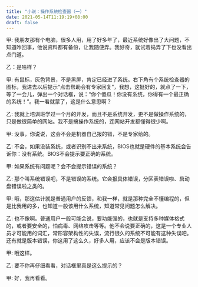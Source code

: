 ```yaml
---
title: "小说：操作系统检查器（一）"
date: 2021-05-14T11:19:19+08:00
draft: false
---
```

甲: 我朋友那有个电脑，很多人用，用了好多年了，最近系统好像出了大问题，不知道咋回事，他说资料都有备份，让我随便弄。我好奇，就试着捣弄了下也没看出点门道。

乙：是啥样？

甲: 有鼠标，灰色背景，不是黑屏，肯定已经进了系统。右下角有个系统检查器的图标，我进去以后提示“点击帮助会有专家回复”，我想，这挺好的，就点了一下，等了一会儿，弹出一个对话框，说：“你个傻瓜！你没有系统，你得有一个最正确的系统！”。我一看就蒙了，这是什么意思啊？

乙: 我就上培训班学过一个月的开发，而且不是系统开发，更不是做操作系统的，只是做很简单的网站。我不是搞操作系统的，连网站开发都懂得很少啊。

甲: 没事，你说说，这会不会是机器自己报的错，不是专家给的。

乙: 不会，如果没装系统，或者识别不出来系统，BIOS也就是硬件的基本系统会告诉你：没有系统。BIOS不会提示要正确的系统。

甲: 如果系统有问题呢？会不会提示错误的系统？

乙: 那个叫系统错误吧，不是错误的系统。它会报具体错误，分区表错误啦、启动盘错误啦之类的。

甲: 哦，那这估计就是普通用户的反馈，和我一样，就是那种完全不懂编程的，但是比我用的多，也知道一般该用什么系统，知道常见问题怎么解决。

乙: 也不像啊。普通用户一般可能会说，要功能强的，也就是支持多种媒体格式的，或者要安全的，怕病毒、网络攻击等等。他不会说要正确的，这是一个专业人员才可能用的词汇，常形容架构性的失误，流行很久的系统不可能有这种失误吧。还有就是版本错误，你这用了这么久，好多人用，应该不会是版本错误。

甲: 哦这样。

乙: 要不你再仔细看看，对话框里真是这么提示的？

甲: 好，我再看看。
